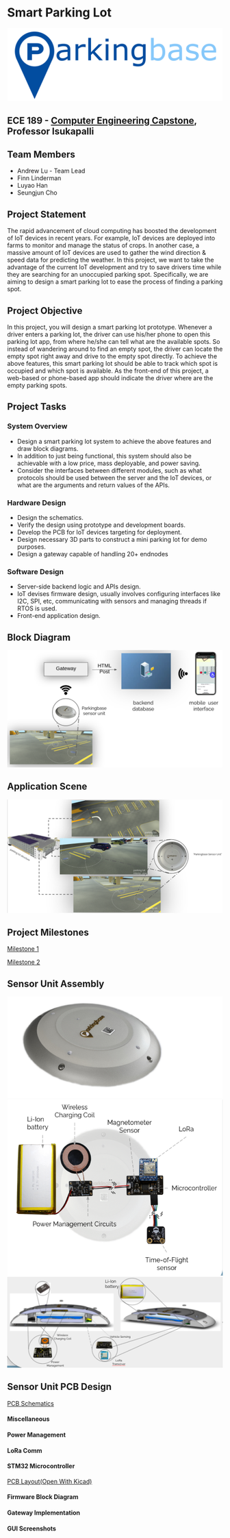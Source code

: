 # Smart Parking Lot
![parkingbase-logo](parkingbase-logo.png)

ECE 189 - [Computer Engineering Capstone](https://web.ece.ucsb.edu/~yoga/capstone/), Professor Isukapalli
---

## Team Members

* Andrew Lu - Team Lead
* Finn Linderman
* Luyao Han
* Seungjun Cho

## Project Statement

The rapid advancement of cloud computing has boosted the development of IoT devices in recent years. For example, IoT devices are deployed into farms to monitor and manage the status of crops. In another case, a massive amount of IoT devices are used to gather the wind direction & speed data for predicting the weather. In this project, we want to take the advantage of the current IoT development and try to save drivers time while they are searching for an unoccupied parking spot. Specifically, we are aiming to design a smart parking lot to ease the process of finding a parking spot.

## Project Objective

In this project, you will design a smart parking lot prototype. Whenever a driver enters a parking lot, the driver can use his/her phone to open this parking lot app, from where he/she can tell what are the available spots. So instead of wandering around to find an empty spot, the driver can locate the empty spot right away and drive to the empty spot directly. To achieve the above features, this smart parking lot should be able to track which spot is occupied and which spot is available. As the front-end of this project, a web-based or phone-based app should indicate the driver where are the empty parking spots.

## Project Tasks

### System Overview
- Design a smart parking lot system to achieve the above features and draw block diagrams.
- In addition to just being functional, this system should also be achievable with a low price, mass deployable, and power saving.
- Consider the interfaces between different modules, such as what protocols should be used between the server and the IoT devices, or what are the arguments and return values of the APIs.

### Hardware Design
- Design the schematics.
- Verify the design using prototype and development boards.
- Develop the PCB for IoT devices targeting for deployment.
- Design necessary 3D parts to construct a mini parking lot for demo purposes.
- Design a gateway capable of handling 20+ endnodes

### Software Design
- Server-side backend logic and APIs design.
- IoT devises firmware design, usually involves configuring interfaces like I2C, SPI, etc, communicating with sensors and managing threads if RTOS is used.
- Front-end application design.

## Block Diagram

![BlockDiagram](/demo_pics/block_diagram_01.png)

## Application Scene
![BlockDiagram](/demo_pics/application_scene.png)

## Project Milestones

[Milestone 1](/demo_pics/milestone1.pdf)

[Milestone 2](/demo_pics/spl_winter2021.pdf)

## Sensor Unit Assembly
![sensor_rendering02_edit](/demo_pics/sensor_rendering02_edit.png)
![sensor_unit_assembly](/demo_pics/sensor_unit_assembly_electric_parts.png)
![Sensor-Unit](/demo_pics/Sensor-Unit.png )


## Sensor Unit PCB Design
[PCB Schematics](/demo_pics/sch.pdf)
#### Miscellaneous


#### Power Management


#### LoRa Comm

#### STM32 Microcontroller
[PCB Layout(Open With Kicad)](/demo_pics/spl_prototype.zip)


#### Firmware Block Diagram


#### Gateway Implementation

#### GUI Screenshots
